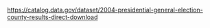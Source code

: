 
https://catalog.data.gov/dataset/2004-presidential-general-election-county-results-direct-download
